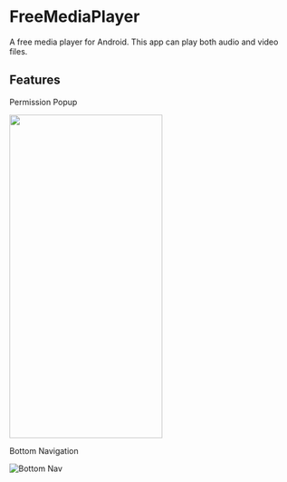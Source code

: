# FreeMediaPlayer

A free media player for Android. This app can play both audio and video files.

## Features

Permission Popup

<img src="https://user-images.githubusercontent.com/4550185/169656765-d1cb973d-c3a1-4583-af3a-c922fd5f4669.png" width="270" height="570">

Bottom Navigation

![Bottom Nav](https://user-images.githubusercontent.com/4550185/169657097-02da1d8f-3467-4065-aeb7-c3f93bcdd209.gif)

